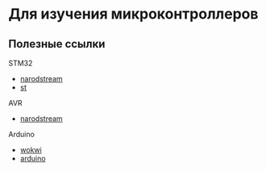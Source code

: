 
# Для изучения микроконтроллеров

## Полезные ссылки<br>  

STM32 <br>
- [narodstream](https://narodstream.ru/programmirovanie-mk-stm32/) <br>
- [st](https://www.st.com/content/st_com/en/wiki/wiki-portal.html) <br>

AVR <br>
- [narodstream](https://narodstream.ru/programmirovanie-mk-avr/) <br>

Arduino <br>
- [wokwi](https://docs.wokwi.com/parts/wokwi-rgb-led)
- [arduino](https://www.arduino.cc/)

